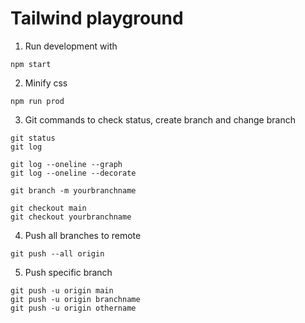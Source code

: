 # Tailwind playground

1. Run development with
```
npm start
```

2. Minify css

```
npm run prod
```

3. Git commands to check status, create branch and change branch

```
git status
git log

git log --oneline --graph
git log --oneline --decorate

git branch -m yourbranchname

git checkout main
git checkout yourbranchname
```

4. Push all branches to remote

```
git push --all origin
```

5. Push specific branch

```
git push -u origin main
git push -u origin branchname
git push -u origin othername

```

